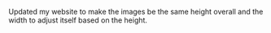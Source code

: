 Updated my website to make the images be the same height overall and the width to adjust itself based on the height. 
